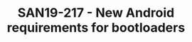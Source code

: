 ---
categories:
- san19
description: Android is undergoing serious changes related to boot flow. Those can
  be mandatory requirements for vendors, especially for new devices. During this session
  we will review those changes and how it can be implemented in bootloaders, using
  U-Boot as an example.
image:
  featured: 'true'
  path: /assets/images/featured-images/san19/SAN19-217.png
session_attendee_num: '50'
session_id: SAN19-217
session_room: Sunset IV (Session 2)
session_slot:
  end_time: '2019-09-24 12:55:00'
  start_time: '2019-09-24 12:30:00'
session_speakers:
- speaker_bio: 'Kernel developer, working in LCG group as an assignee from TexasInstruments.
    Main areas of expertise are: kernel, U-Boot, AOSP (low-level), bare-metal firmwares,
    Debian. Last few years working mostly with upstream.'
  speaker_company: TexasInstruments
  speaker_image: /assets/images/speakers/san19/sam-protsenko.jpg
  speaker_location: Kyiv
  speaker_name: Sam Protsenko
  speaker_position: Software Engineer
  speaker_url: ''
  speaker_username: semen.protsenko
session_track: Android
tag: session
tags:
- Android
- ' Boot Architecture'
title: SAN19-217 - New Android requirements for bootloaders
---